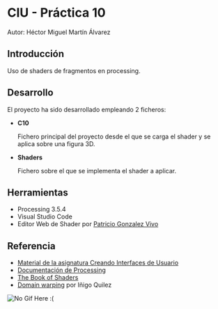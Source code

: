 # CIU - Práctica 10

Autor: Héctor Miguel Martín Álvarez

## Introducción

Uso de shaders de fragmentos en processing.

## Desarrollo

El proyecto ha sido desarrollado empleando 2 ficheros: 
  - <b>C10</b> </br><p>Fichero principal del proyecto desde el que se carga el shader y se aplica sobre una figura 3D.</p>
  - <b>Shaders</b> </br><p>Fichero sobre el que se implementa el shader a aplicar.</p>

## Herramientas
  - Processing 3.5.4
  - Visual Studio Code
  - Editor Web de Shader por [Patricio Gonzalez Vivo](https://github.com/patriciogonzalezvivo)
## Referencia
  - [Material de la asignatura Creando Interfaces de Usuario](https://github.com/otsedom/otsedom.github.io)
  - [Documentación de Processing](https://processing.org/reference) 
  - [The Book of Shaders](https://thebookofshaders.com/?lan=es)
  - [Domain warping](https://iquilezles.org/articles/warp/) por Iñigo Quilez

![No Gif Here :(](https://github.com/HectorMartinAlvarez/CIU_10/blob/main/animation.gif)
